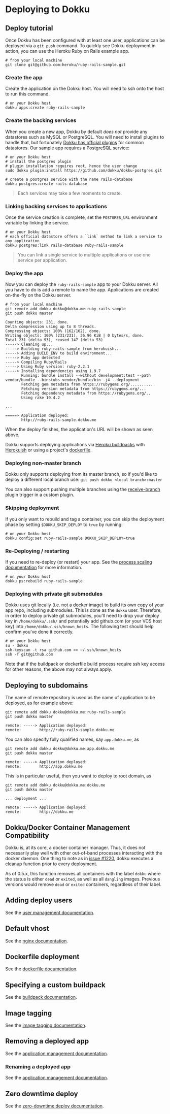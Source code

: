 # Deploying to Dokku

## Deploy tutorial

Once Dokku has been configured with at least one user, applications can be deployed via a `git push` command. To quickly see Dokku deployment in action, you can use the Heroku Ruby on Rails example app.

```shell
# from your local machine
git clone git@github.com:heroku/ruby-rails-sample.git
```

### Create the app

Create the application on the Dokku host. You will need to ssh onto the host to run this command.

```shell
# on your Dokku host
dokku apps:create ruby-rails-sample
```

### Create the backing services

When you create a new app, Dokku by default *does not* provide any datastores such as MySQL or PostgreSQL. You will need to install plugins to handle that, but fortunately [Dokku has official plugins](/dokku/community/plugins/#official-plugins-beta) for common datastores. Our sample app requires a PostgreSQL service:

```shell
# on your Dokku host
# install the postgres plugin
# plugin installation requires root, hence the user change
sudo dokku plugin:install https://github.com/dokku/dokku-postgres.git

# create a postgres service with the name rails-database
dokku postgres:create rails-database
```

> Each services may take a few moments to create.

### Linking backing services to applications

Once the service creation is complete, set the `POSTGRES_URL` environment variable by linking the service.

```shell
# on your Dokku host
# each official datastore offers a `link` method to link a service to any application
dokku postgres:link rails-database ruby-rails-sample
```

> You can link a single service to multiple applications or use one service per application.

### Deploy the app

Now you can deploy the `ruby-rails-sample` app to your Dokku server. All you have to do is add a remote to name the app. Applications are created on-the-fly on the Dokku server.

```shell
# from your local machine
git remote add dokku dokku@dokku.me:ruby-rails-sample
git push dokku master
```

```
Counting objects: 231, done.
Delta compression using up to 8 threads.
Compressing objects: 100% (162/162), done.
Writing objects: 100% (231/231), 36.96 KiB | 0 bytes/s, done.
Total 231 (delta 93), reused 147 (delta 53)
-----> Cleaning up...
-----> Building ruby-rails-sample from herokuish...
-----> Adding BUILD_ENV to build environment...
-----> Ruby app detected
-----> Compiling Ruby/Rails
-----> Using Ruby version: ruby-2.2.1
-----> Installing dependencies using 1.9.7
       Running: bundle install --without development:test --path vendor/bundle --binstubs vendor/bundle/bin -j4 --deployment
       Fetching gem metadata from https://rubygems.org/...........
       Fetching version metadata from https://rubygems.org/...
       Fetching dependency metadata from https://rubygems.org/..
       Using rake 10.4.2

...

=====> Application deployed:
       http://ruby-rails-sample.dokku.me
```

When the deploy finishes, the application's URL will be shown as seen above.

Dokku supports deploying applications via [Heroku buildpacks](https://devcenter.heroku.com/articles/buildpacks) with [Herokuish](https://github.com/gliderlabs/herokuish#buildpacks) or using a project's [dockerfile](https://docs.docker.com/reference/builder/).


### Deploying non-master branch

Dokku only supports deploying from its master branch, so if you'd like to deploy a different local branch use: ```git push dokku <local branch>:master```

You can also support pushing multiple branches using the [receive-branch](/dokku/development/plugin-triggers/#receive-branch) plugin trigger in a custom plugin.

### Skipping deployment

If you only want to rebuild and tag a container, you can skip the deployment phase by setting `$DOKKU_SKIP_DEPLOY` to `true` by running:

``` shell
# on your Dokku host
dokku config:set ruby-rails-sample DOKKU_SKIP_DEPLOY=true
```

### Re-Deploying / restarting

If you need to re-deploy (or restart) your app. See the 
[process scaling documentation](/dokku/deployment/process-management) for more information.

```shell
# on your Dokku host
dokku ps:rebuild ruby-rails-sample
```

### Deploying with private git submodules

Dokku uses git locally (i.e. not a docker image) to build its own copy of your app repo, including submodules. This is done as the `dokku` user. Therefore, in order to deploy private git submodules, you'll need to drop your deploy key in `/home/dokku/.ssh/` and potentially add github.com (or your VCS host key) into `/home/dokku/.ssh/known_hosts`. The following test should help confirm you've done it correctly.

```shell
# on your Dokku host
su - dokku
ssh-keyscan -t rsa github.com >> ~/.ssh/known_hosts
ssh -T git@github.com
```

Note that if the buildpack or dockerfile build process require ssh key access for other reasons, the above may not always apply.

## Deploying to subdomains

The name of remote repository is used as the name of application to be deployed, as for example above:

```shell
git remote add dokku dokku@dokku.me:ruby-rails-sample
git push dokku master
```

```
remote: -----> Application deployed:
remote:        http://ruby-rails-sample.dokku.me
```

You can also specify fully qualified names, say `app.dokku.me`, as

```shell
git remote add dokku dokku@dokku.me:app.dokku.me
git push dokku master
```

```
remote: -----> Application deployed:
remote:        http://app.dokku.me
```

This is in particular useful, then you want to deploy to root domain, as

```shell
git remote add dokku dokku@dokku.me:dokku.me
git push dokku master
```

    ... deployment ...

    remote: -----> Application deployed:
    remote:        http://dokku.me

## Dokku/Docker Container Management Compatibility

Dokku is, at its core, a docker container manager. Thus, it does not necessarily play well with other out-of-band processes interacting with the docker daemon. One thing to note as in [issue #1220](https://github.com/dokku/dokku/issues/1220), dokku executes a cleanup function prior to every deployment.

As of 0.5.x, this function removes all containers with the label `dokku` where the status is either `dead` or `exited`, as well as all `dangling` images. Previous versions would remove `dead` or `exited` containers, regardless of their label.

## Adding deploy users

See the [user management documentation](/dokku/deployment/user-management).

## Default vhost

See the [nginx documentation](/dokku/configuration/nginx/#default-site).

## Dockerfile deployment

See the [dockerfile documentation](/dokku/deployment/methods/dockerfiles/).

## Specifying a custom buildpack

See the [buildpack documentation](/dokku/deployment/methods/buildpacks/).

## Image tagging

See the [image tagging documentation](/dokku/deployment/methods/images/).

## Removing a deployed app

See the [application management documentation](/dokku/deployment/application-management/#removing-a-deployed-app).

### Renaming a deployed app

See the [application management documentation](/dokku/deployment/application-management/#renaming-a-deployed-app).

## Zero downtime deploy

See the [zero-downtime deploy documentation](/dokku/deployment/zero-downtime-deploys/).

